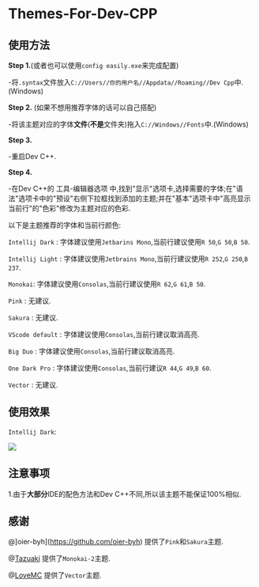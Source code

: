 ﻿# Themes-For-Dev-CPP

## 使用方法

**Step 1.**(或者也可以使用`config easily.exe`来完成配置)

  

  -将`.syntax`文件放入`C://Users//你的用户名//Appdata//Roaming//Dev Cpp`中.(Windows)
  


**Step 2.**  (如果不想用推荐字体的话可以自己搭配)



  -将该主题对应的字体**文件**(**不是**文件夹)拖入`C://Windows//Fonts`中.(Windows)



**Step 3.**



  -重启Dev C++.
  

**Step 4.**
  
  -在Dev C++的 工具-编辑器选项 中,找到"显示"选项卡,选择需要的字体;在"语法"选项卡中的"预设"右侧下拉框找到添加的主题;并在"基本"选项卡中"高亮显示当前行"的"色彩"修改为主题对应的色彩.


以下是主题推荐的字体和当前行颜色:


`Intellij Dark` : 字体建议使用`Jetbarins Mono`,当前行建议使用`R 50`,`G 50`,`B 50`.

`Intellij Light` : 字体建议使用`Jetbrains Mono`,当前行建议使用`R 252`,`G 250`,`B 237`.

`Monokai`: 字体建议使用`Consolas`,当前行建议使用`R 62`,`G 61`,`B 50`.

`Pink` : 无建议.

`Sakura` : 无建议.

`VScode default` : 字体建议使用`Consolas`,当前行建议取消高亮.

`Big Duo` : 字体建议使用`Consolas`,当前行建议取消高亮.

`One Dark Pro` : 字体建议使用`Consolas`,当前行建议`R 44`,`G 49`,`B 60`.

`Vector` : 无建议.




## 使用效果

`Intellij Dark`:

![](https://cdn.luogu.com.cn/upload/image_hosting/mu5y3gbp.png)

## 注意事项

1.由于**大部分**IDE的配色方法和Dev C++不同,所以该主题不能保证100%相似.

## 感谢

@]oier-byh](https://github.com/oier-byh) 提供了`Pink`和`Sakura`主题.

@[Tazuaki](https://www.luogu.com.cn/user/205301) 提供了`Monokai-2`主题.

@[LoveMC](https://www.luogu.com.cn/user/325613) 提供了`Vector`主题.